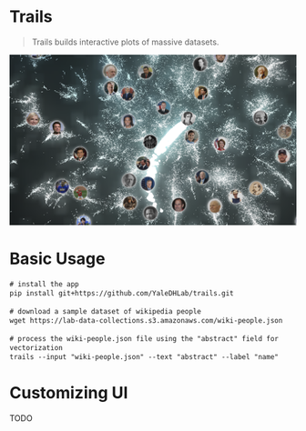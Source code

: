 # Trails

> Trails builds interactive plots of massive datasets.

![App preview](/trails/web/assets/images/preview.png?raw=true)

# Basic Usage

```
# install the app
pip install git+https://github.com/YaleDHLab/trails.git

# download a sample dataset of wikipedia people
wget https://lab-data-collections.s3.amazonaws.com/wiki-people.json

# process the wiki-people.json file using the "abstract" field for vectorization
trails --input "wiki-people.json" --text "abstract" --label "name"
```

# Customizing UI

TODO